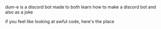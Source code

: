 dum-e is a discord bot made to both learn how to make a discord bot and also as a joke

if you feel like looking at awful code, here's the place
